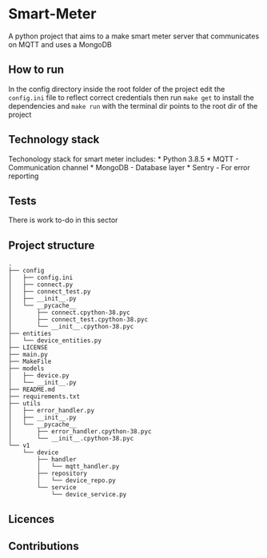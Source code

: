 # Smart-Meter
A python project that aims to a make smart meter server that communicates on MQTT and uses a MongoDB

## How to run
In the config directory inside the root folder of the project edit the `config.ini` file to reflect correct credentials
then run `make get` to install the dependencies and `make run` with the terminal dir points to the root dir of the project

## Technology stack
Techonology stack for smart meter includes:
    * Python 3.8.5
    * MQTT - Communication channel
    * MongoDB - Database layer
    * Sentry - For error reporting

## Tests
There is work to-do in this sector

## Project structure
```
.
├── config
│   ├── config.ini
│   ├── connect.py
│   ├── connect_test.py
│   ├── __init__.py
│   └── __pycache__
│       ├── connect.cpython-38.pyc
│       ├── connect_test.cpython-38.pyc
│       └── __init__.cpython-38.pyc
├── entities
│   └── device_entities.py
├── LICENSE
├── main.py
├── MakeFile
├── models
│   ├── device.py
│   └── __init__.py
├── README.md
├── requirements.txt
├── utils
│   ├── error_handler.py
│   ├── __init__.py
│   └── __pycache__
│       ├── error_handler.cpython-38.pyc
│       └── __init__.cpython-38.pyc
└── v1
    └── device
        ├── handler
        │   └── mqtt_handler.py
        ├── repository
        │   └── device_repo.py
        └── service
            └── device_service.py

```

## Licences

## Contributions
